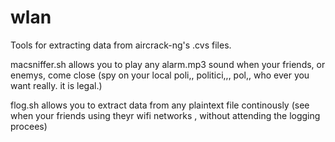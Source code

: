# wlan
Tools for extracting data from aircrack-ng's .cvs files.

macsniffer.sh
allows you to play any alarm.mp3 sound when your friends, or enemys, come close
(spy on your local poli,, politici,,, pol,, who ever you want really. it is legal.)

flog.sh
allows you to extract data from any plaintext file continously
(see when your friends using theyr wifi networks , without attending the logging procees)
